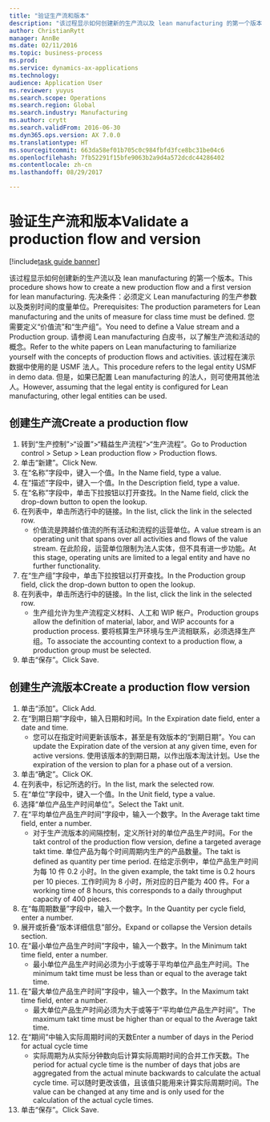 ```yaml
--- 
title: "验证生产流和版本"
description: "该过程显示如何创建新的生产流以及 lean manufacturing 的第一个版本。"
author: ChristianRytt
manager: AnnBe
ms.date: 02/11/2016
ms.topic: business-process
ms.prod: 
ms.service: dynamics-ax-applications
ms.technology: 
audience: Application User
ms.reviewer: yuyus
ms.search.scope: Operations
ms.search.region: Global
ms.search.industry: Manufacturing
ms.author: crytt
ms.search.validFrom: 2016-06-30
ms.dyn365.ops.version: AX 7.0.0
ms.translationtype: HT
ms.sourcegitcommit: 663da58ef01b705c0c984fbfd3fce8bc31be04c6
ms.openlocfilehash: 7fb52291f15bfe9063b2a9d4a572dcdc44286402
ms.contentlocale: zh-cn
ms.lasthandoff: 08/29/2017

---
```

# <a name="validate-a-production-flow-and-version"></a><span data-ttu-id="e7ff6-103">验证生产流和版本</span><span class="sxs-lookup"><span data-stu-id="e7ff6-103">Validate a production flow and version</span></span>

[!include[task guide banner](../../includes/task-guide-banner.md)]

<span data-ttu-id="e7ff6-104">该过程显示如何创建新的生产流以及 lean manufacturing 的第一个版本。</span><span class="sxs-lookup"><span data-stu-id="e7ff6-104">This procedure shows how to create a new production flow and a first version for lean manufacturing.</span></span> <span data-ttu-id="e7ff6-105">先决条件：必须定义 Lean manufacturing 的生产参数以及类别时间的度量单位。</span><span class="sxs-lookup"><span data-stu-id="e7ff6-105">Prerequisites: The production parameters for Lean manufacturing and the units of measure for class time must be defined.</span></span> <span data-ttu-id="e7ff6-106">您需要定义“价值流”和“生产组”。</span><span class="sxs-lookup"><span data-stu-id="e7ff6-106">You need to define a Value stream and a Production group.</span></span> <span data-ttu-id="e7ff6-107">请参阅 Lean manufacturing 白皮书，以了解生产流和活动的概念。</span><span class="sxs-lookup"><span data-stu-id="e7ff6-107">Refer to the white papers on Lean manufacturing to familiarize yourself with the concepts of production flows and activities.</span></span> <span data-ttu-id="e7ff6-108">该过程在演示数据中使用的是 USMF 法人。</span><span class="sxs-lookup"><span data-stu-id="e7ff6-108">This procedure refers to the legal entity USMF in demo data.</span></span> <span data-ttu-id="e7ff6-109">但是，如果已配置 Lean manufacturing 的法人，则可使用其他法人。</span><span class="sxs-lookup"><span data-stu-id="e7ff6-109">However, assuming that the legal entity is configured for Lean manufacturing, other legal entities can be used.</span></span>


## <a name="create-a-production-flow"></a><span data-ttu-id="e7ff6-110">创建生产流</span><span class="sxs-lookup"><span data-stu-id="e7ff6-110">Create a production flow</span></span>
1. <span data-ttu-id="e7ff6-111">转到“生产控制”>“设置”>“精益生产流程”>“生产流程”。</span><span class="sxs-lookup"><span data-stu-id="e7ff6-111">Go to Production control > Setup > Lean production flow > Production flows.</span></span>
2. <span data-ttu-id="e7ff6-112">单击“新建”。</span><span class="sxs-lookup"><span data-stu-id="e7ff6-112">Click New.</span></span>
3. <span data-ttu-id="e7ff6-113">在“名称”字段中，键入一个值。</span><span class="sxs-lookup"><span data-stu-id="e7ff6-113">In the Name field, type a value.</span></span>
4. <span data-ttu-id="e7ff6-114">在“描述”字段中，键入一个值。</span><span class="sxs-lookup"><span data-stu-id="e7ff6-114">In the Description field, type a value.</span></span>
5. <span data-ttu-id="e7ff6-115">在“名称”字段中，单击下拉按钮以打开查找。</span><span class="sxs-lookup"><span data-stu-id="e7ff6-115">In the Name field, click the drop-down button to open the lookup.</span></span>
6. <span data-ttu-id="e7ff6-116">在列表中，单击所选行中的链接。</span><span class="sxs-lookup"><span data-stu-id="e7ff6-116">In the list, click the link in the selected row.</span></span>
    * <span data-ttu-id="e7ff6-117">价值流是跨越价值流的所有活动和流程的运营单位。</span><span class="sxs-lookup"><span data-stu-id="e7ff6-117">A value stream is an operating unit that spans over all activities and flows of the value stream.</span></span>   <span data-ttu-id="e7ff6-118">在此阶段，运营单位限制为法人实体，但不具有进一步功能。</span><span class="sxs-lookup"><span data-stu-id="e7ff6-118">At this stage, operating units are limited to a legal entity and have no further functionality.</span></span>  
7. <span data-ttu-id="e7ff6-119">在“生产组”字段中，单击下拉按钮以打开查找。</span><span class="sxs-lookup"><span data-stu-id="e7ff6-119">In the Production group field, click the drop-down button to open the lookup.</span></span>
8. <span data-ttu-id="e7ff6-120">在列表中，单击所选行中的链接。</span><span class="sxs-lookup"><span data-stu-id="e7ff6-120">In the list, click the link in the selected row.</span></span>
    * <span data-ttu-id="e7ff6-121">生产组允许为生产流程定义材料、人工和 WIP 帐户。</span><span class="sxs-lookup"><span data-stu-id="e7ff6-121">Production groups allow the definition of material, labor, and WIP accounts for a production process.</span></span> <span data-ttu-id="e7ff6-122">要将核算生产环境与生产流相联系，必须选择生产组。</span><span class="sxs-lookup"><span data-stu-id="e7ff6-122">To associate the accounting context to a production flow, a production group must be selected.</span></span>  
9. <span data-ttu-id="e7ff6-123">单击“保存”。</span><span class="sxs-lookup"><span data-stu-id="e7ff6-123">Click Save.</span></span>

## <a name="create-a-production-flow-version"></a><span data-ttu-id="e7ff6-124">创建生产流版本</span><span class="sxs-lookup"><span data-stu-id="e7ff6-124">Create a production flow version</span></span>
1. <span data-ttu-id="e7ff6-125">单击“添加”。</span><span class="sxs-lookup"><span data-stu-id="e7ff6-125">Click Add.</span></span>
2. <span data-ttu-id="e7ff6-126">在“到期日期”字段中，输入日期和时间。</span><span class="sxs-lookup"><span data-stu-id="e7ff6-126">In the Expiration date field, enter a date and time.</span></span>
    * <span data-ttu-id="e7ff6-127">您可以在指定时间更新该版本，甚至是有效版本的“到期日期”。</span><span class="sxs-lookup"><span data-stu-id="e7ff6-127">You can update the Expiration date of the version at any given time, even for active versions.</span></span> <span data-ttu-id="e7ff6-128">使用该版本的到期日期，以作出版本淘汰计划。</span><span class="sxs-lookup"><span data-stu-id="e7ff6-128">Use the expiration of the version to plan for a phase out of a version.</span></span>  
3. <span data-ttu-id="e7ff6-129">单击“确定”。</span><span class="sxs-lookup"><span data-stu-id="e7ff6-129">Click OK.</span></span>
4. <span data-ttu-id="e7ff6-130">在列表中，标记所选的行。</span><span class="sxs-lookup"><span data-stu-id="e7ff6-130">In the list, mark the selected row.</span></span>
5. <span data-ttu-id="e7ff6-131">在“单位”字段中，键入一个值。</span><span class="sxs-lookup"><span data-stu-id="e7ff6-131">In the Unit field, type a value.</span></span>
6. <span data-ttu-id="e7ff6-132">选择“单位产品生产时间单位”。</span><span class="sxs-lookup"><span data-stu-id="e7ff6-132">Select the Takt unit.</span></span>
7. <span data-ttu-id="e7ff6-133">在“平均单位产品生产时间”字段中，输入一个数字。</span><span class="sxs-lookup"><span data-stu-id="e7ff6-133">In the Average takt time field, enter a number.</span></span>
    * <span data-ttu-id="e7ff6-134">对于生产流版本的间隔控制，定义所针对的单位产品生产时间。</span><span class="sxs-lookup"><span data-stu-id="e7ff6-134">For the takt control of the production flow version, define a targeted average takt time.</span></span>   <span data-ttu-id="e7ff6-135">单位产品为每个时间周期内生产的产品数量。</span><span class="sxs-lookup"><span data-stu-id="e7ff6-135">The takt is defined as quantity  per time period.</span></span>  <span data-ttu-id="e7ff6-136">在给定示例中，单位产品生产时间为每 10 件 0.2 小时。</span><span class="sxs-lookup"><span data-stu-id="e7ff6-136">In the given example, the takt time is 0.2 hours per 10 pieces.</span></span> <span data-ttu-id="e7ff6-137">工作时间为 8 小时，所对应的日产能为 400 件。</span><span class="sxs-lookup"><span data-stu-id="e7ff6-137">For a working time of 8 hours, this corresponds to a daily throughput capacity of 400 pieces.</span></span>  
8. <span data-ttu-id="e7ff6-138">在“每周期数量”字段中，输入一个数字。</span><span class="sxs-lookup"><span data-stu-id="e7ff6-138">In the Quantity per cycle field, enter a number.</span></span>
9. <span data-ttu-id="e7ff6-139">展开或折叠“版本详细信息”部分。</span><span class="sxs-lookup"><span data-stu-id="e7ff6-139">Expand or collapse the Version details section.</span></span>
10. <span data-ttu-id="e7ff6-140">在“最小单位产品生产时间”字段中，输入一个数字。</span><span class="sxs-lookup"><span data-stu-id="e7ff6-140">In the Minimum takt time field, enter a number.</span></span>
    * <span data-ttu-id="e7ff6-141">最小单位产品生产时间必须为小于或等于平均单位产品生产时间。</span><span class="sxs-lookup"><span data-stu-id="e7ff6-141">The minimum takt time must be less than or equal to the average takt time.</span></span>  
11. <span data-ttu-id="e7ff6-142">在“最大单位产品生产时间”字段中，输入一个数字。</span><span class="sxs-lookup"><span data-stu-id="e7ff6-142">In the Maximum takt time field, enter a number.</span></span>
    * <span data-ttu-id="e7ff6-143">最大单位产品生产时间必须为大于或等于“平均单位产品生产时间”。</span><span class="sxs-lookup"><span data-stu-id="e7ff6-143">The maximum takt time must be higher than or equal to the Average takt time.</span></span>  
12. <span data-ttu-id="e7ff6-144">在“期间”中输入实际周期时间的天数</span><span class="sxs-lookup"><span data-stu-id="e7ff6-144">Enter a number of days in the Period for actual cycle time</span></span>
    * <span data-ttu-id="e7ff6-145">实际周期为从实际分钟数向后计算实际周期时间的合并工作天数。</span><span class="sxs-lookup"><span data-stu-id="e7ff6-145">The period for actual cycle time is the number of days that jobs are aggregated from the actual minute backwards to calculate the actual cycle time.</span></span> <span data-ttu-id="e7ff6-146">可以随时更改该值，且该值只能用来计算实际周期时间。</span><span class="sxs-lookup"><span data-stu-id="e7ff6-146">The value can be changed at any time and is only used for the calculation of the actual cycle times.</span></span>  
13. <span data-ttu-id="e7ff6-147">单击“保存”。</span><span class="sxs-lookup"><span data-stu-id="e7ff6-147">Click Save.</span></span>


